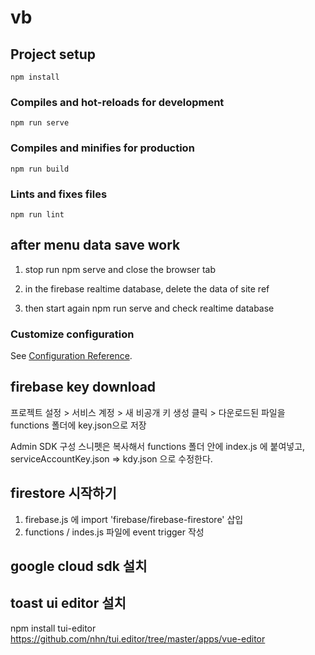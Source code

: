 # vb

## Project setup
```
npm install
```

### Compiles and hot-reloads for development
```
npm run serve
```

### Compiles and minifies for production
```
npm run build
```

### Lints and fixes files
```
npm run lint
```

## after menu data save work

1. stop run npm serve and close the browser tab

2. in the firebase realtime database, delete the data of site ref

3. then start again npm run serve and check realtime database 

### Customize configuration
See [Configuration Reference](https://cli.vuejs.org/config/).

## firebase key download
프로젝트 설정 > 서비스 계정 > 새 비공개 키 생성 클릭 > 다운로드된 파일을 functions 폴더에 key.json으로 저장

Admin SDK 구성 스니펫은 복사해서 functions 폴더 안에 index.js 에 붙여넣고,
serviceAccountKey.json => kdy.json 으로 수정한다.


## firestore 시작하기
1. firebase.js 에 import 'firebase/firebase-firestore'  삽입
2. functions / indes.js 파일에 event trigger 작성

## google cloud sdk 설치

## toast ui editor 설치
npm install tui-editor
https://github.com/nhn/tui.editor/tree/master/apps/vue-editor